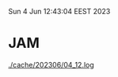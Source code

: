 Sun  4 Jun 12:43:04 EEST 2023
# JAM
<a href='./cache/202306/04_12.log'>./cache/202306/04_12.log</a>

